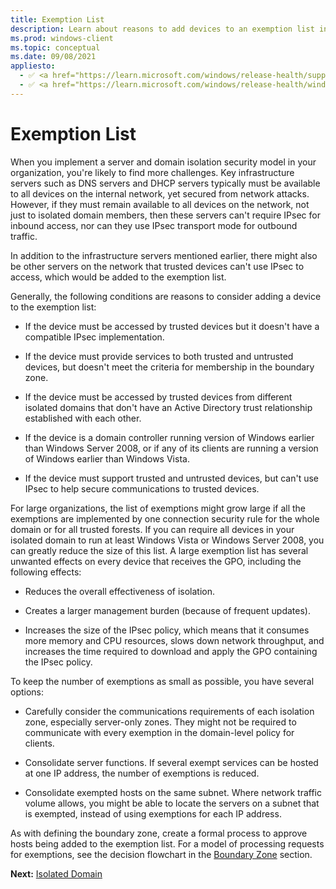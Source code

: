 ```yaml
---
title: Exemption List 
description: Learn about reasons to add devices to an exemption list in Windows Defender Firewall with Advanced Security and the trade-offs of having too many exemptions.
ms.prod: windows-client
ms.topic: conceptual
ms.date: 09/08/2021
appliesto: 
  - ✅ <a href="https://learn.microsoft.com/windows/release-health/supported-versions-windows-client" target="_blank">Windows 10 and later</a>
  - ✅ <a href="https://learn.microsoft.com/windows/release-health/windows-server-release-info" target="_blank">Windows Server 2016 and later</a>
---
```


# Exemption List


When you implement a server and domain isolation security model in your organization, you're likely to find more challenges. Key infrastructure servers such as DNS servers and DHCP servers typically must be available to all devices on the internal network, yet secured from network attacks. However, if they must remain available to all devices on the network, not just to isolated domain members, then these servers can't require IPsec for inbound access, nor can they use IPsec transport mode for outbound traffic.

In addition to the infrastructure servers mentioned earlier, there might also be other servers on the network that trusted devices can't use IPsec to access, which would be added to the exemption list.

Generally, the following conditions are reasons to consider adding a device to the exemption list:

-   If the device must be accessed by trusted devices but it doesn't have a compatible IPsec implementation.

-   If the device must provide services to both trusted and untrusted devices, but doesn't meet the criteria for membership in the boundary zone.

-   If the device must be accessed by trusted devices from different isolated domains that don't have an Active Directory trust relationship established with each other.

-   If the device is a domain controller running version of Windows earlier than Windows Server 2008, or if any of its clients are running a version of Windows earlier than Windows Vista.

-   If the device must support trusted and untrusted devices, but can't use IPsec to help secure communications to trusted devices.

For large organizations, the list of exemptions might grow large if all the exemptions are implemented by one connection security rule for the whole domain or for all trusted forests. If you can require all devices in your isolated domain to run at least Windows Vista or Windows Server 2008, you can greatly reduce the size of this list. A large exemption list has several unwanted effects on every device that receives the GPO, including the following effects:

-   Reduces the overall effectiveness of isolation.

-   Creates a larger management burden (because of frequent updates).

-   Increases the size of the IPsec policy, which means that it consumes more memory and CPU resources, slows down network throughput, and increases the time required to download and apply the GPO containing the IPsec policy.

To keep the number of exemptions as small as possible, you have several options:

-   Carefully consider the communications requirements of each isolation zone, especially server-only zones. They might not be required to communicate with every exemption in the domain-level policy for clients.

-   Consolidate server functions. If several exempt services can be hosted at one IP address, the number of exemptions is reduced.

-   Consolidate exempted hosts on the same subnet. Where network traffic volume allows, you might be able to locate the servers on a subnet that is exempted, instead of using exemptions for each IP address.

As with defining the boundary zone, create a formal process to approve hosts being added to the exemption list. For a model of processing requests for exemptions, see the decision flowchart in the [Boundary Zone](boundary-zone.md) section.

**Next:** [Isolated Domain](isolated-domain.md)
